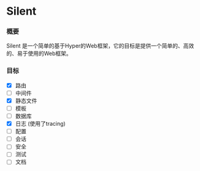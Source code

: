 # Silent

### 概要

Silent 是一个简单的基于Hyper的Web框架，它的目标是提供一个简单的、高效的、易于使用的Web框架。

### 目标

- [x] 路由
- [ ] 中间件
- [x] 静态文件
- [ ] 模板
- [ ] 数据库
- [x] 日志 (使用了tracing)
- [ ] 配置
- [ ] 会话
- [ ] 安全
- [ ] 测试
- [ ] 文档

